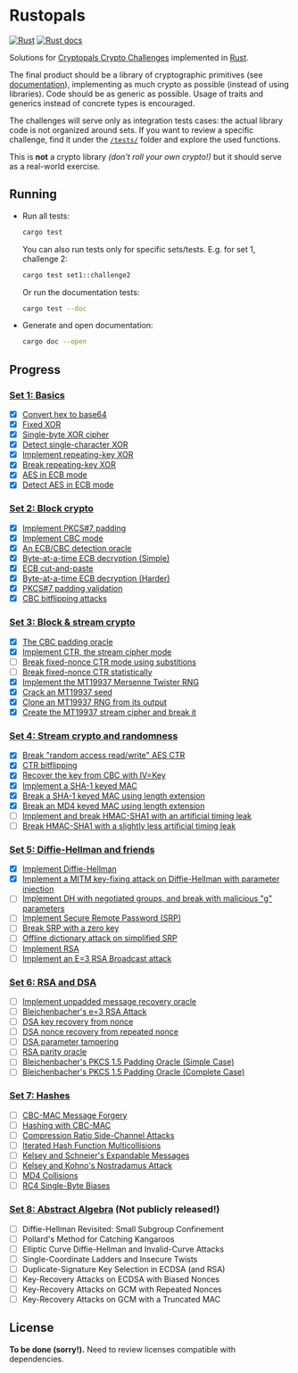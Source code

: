 # Rustopals

[![Rust](https://github.com/alvaro-cuesta/rustopals/actions/workflows/rust.yml/badge.svg)](https://github.com/alvaro-cuesta/rustopals/actions/workflows/rust.yml) [![Rust docs](https://img.shields.io/badge/Rust-docs-blue)](https://alvaro-cuesta.github.io/rustopals/rustopals/)

Solutions for [Cryptopals Crypto Challenges](https://cryptopals.com/)
implemented in [Rust](https://www.rust-lang.org/).

The final product should be a library of cryptographic primitives (see
[documentation](https://alvaro-cuesta.github.io/rustopals/rustopals/)),
implementing as much crypto as possible (instead of using libraries). Code
should be as generic as possible. Usage of traits and generics instead of
concrete types is encouraged.

The challenges will serve only as integration tests cases: the actual library
code is not organized around sets. If you want to review a specific challenge,
find it under the [`/tests/`](/tests/) folder and explore the used functions.

This is **not** a crypto library _(don't roll your own crypto!)_ but it should
serve as a real-world exercise.

## Running

- Run all tests:

    ```sh
    cargo test
    ```

    You can also run tests only for specific sets/tests. E.g. for set 1, challenge 2:

    ```sh
    cargo test set1::challenge2
    ```

    Or run the documentation tests:

    ```sh
    cargo test --doc
    ```

- Generate and open documentation:

    ```sh
    cargo doc --open
    ```

## Progress

### [Set 1: Basics](https://cryptopals.com/sets/1)

- [x] [Convert hex to base64](https://cryptopals.com/sets/1/challenges/1)
- [x] [Fixed XOR](https://cryptopals.com/sets/1/challenges/2)
- [x] [Single-byte XOR cipher](https://cryptopals.com/sets/1/challenges/3)
- [x] [Detect single-character XOR](https://cryptopals.com/sets/1/challenges/4)
- [x] [Implement repeating-key XOR](https://cryptopals.com/sets/1/challenges/5)
- [x] [Break repeating-key XOR](https://cryptopals.com/sets/1/challenges/6)
- [x] [AES in ECB mode](https://cryptopals.com/sets/1/challenges/7)
- [x] [Detect AES in ECB mode](https://cryptopals.com/sets/1/challenges/8)

### [Set 2: Block crypto](https://cryptopals.com/sets/2)

- [x] [Implement PKCS#7 padding](https://cryptopals.com/sets/2/challenges/9)
- [x] [Implement CBC mode](https://cryptopals.com/sets/2/challenges/10)
- [x] [An ECB/CBC detection oracle](https://cryptopals.com/sets/2/challenges/11)
- [x] [Byte-at-a-time ECB decryption (Simple)](https://cryptopals.com/sets/2/challenges/12)
- [x] [ECB cut-and-paste](https://cryptopals.com/sets/2/challenges/13)
- [x] [Byte-at-a-time ECB decryption (Harder)](https://cryptopals.com/sets/2/challenges/14)
- [x] [PKCS#7 padding validation](https://cryptopals.com/sets/2/challenges/15)
- [x] [CBC bitflipping attacks](https://cryptopals.com/sets/2/challenges/16)

### [Set 3: Block & stream crypto](https://cryptopals.com/sets/3)

- [x] [The CBC padding oracle](https://cryptopals.com/sets/3/challenges/17)
- [x] [Implement CTR, the stream cipher mode](https://cryptopals.com/sets/3/challenges/18)
- [ ] [Break fixed-nonce CTR mode using substitions](https://cryptopals.com/sets/3/challenges/19)
- [ ] [Break fixed-nonce CTR statistically](https://cryptopals.com/sets/3/challenges/20)
- [x] [Implement the MT19937 Mersenne Twister RNG](https://cryptopals.com/sets/3/challenges/21)
- [x] [Crack an MT19937 seed](https://cryptopals.com/sets/3/challenges/22)
- [x] [Clone an MT19937 RNG from its output](https://cryptopals.com/sets/3/challenges/23)
- [X] [Create the MT19937 stream cipher and break it](https://cryptopals.com/sets/3/challenges/24)

### [Set 4: Stream crypto and randomness](https://cryptopals.com/sets/4)

- [X] [Break "random access read/write" AES CTR](https://cryptopals.com/sets/4/challenges/25)
- [X] [CTR bitflipping](https://cryptopals.com/sets/4/challenges/26)
- [X] [Recover the key from CBC with IV=Key](https://cryptopals.com/sets/4/challenges/27)
- [X] [Implement a SHA-1 keyed MAC](https://cryptopals.com/sets/4/challenges/28)
- [X] [Break a SHA-1 keyed MAC using length extension](https://cryptopals.com/sets/4/challenges/29)
- [X] [Break an MD4 keyed MAC using length extension](https://cryptopals.com/sets/4/challenges/30)
- [ ] [Implement and break HMAC-SHA1 with an artificial timing leak](https://cryptopals.com/sets/4/challenges/31)
- [ ] [Break HMAC-SHA1 with a slightly less artificial timing leak](https://cryptopals.com/sets/4/challenges/32)

### [Set 5: Diffie-Hellman and friends](https://cryptopals.com/sets/5)

- [X] [Implement Diffie-Hellman](https://cryptopals.com/sets/5/challenges/33)
- [X] [Implement a MITM key-fixing attack on Diffie-Hellman with parameter injection](https://cryptopals.com/sets/5/challenges/34)
- [ ] [Implement DH with negotiated groups, and break with malicious "g" parameters](https://cryptopals.com/sets/5/challenges/35)
- [ ] [Implement Secure Remote Password (SRP)](https://cryptopals.com/sets/5/challenges/36)
- [ ] [Break SRP with a zero key](https://cryptopals.com/sets/5/challenges/37)
- [ ] [Offline dictionary attack on simplified SRP](https://cryptopals.com/sets/5/challenges/38)
- [ ] [Implement RSA](https://cryptopals.com/sets/5/challenges/39)
- [ ] [Implement an E=3 RSA Broadcast attack](https://cryptopals.com/sets/5/challenges/40)

### [Set 6: RSA and DSA](https://cryptopals.com/sets/6)

- [ ] [Implement unpadded message recovery oracle](https://cryptopals.com/sets/6/challenges/41)
- [ ] [Bleichenbacher's e=3 RSA Attack](https://cryptopals.com/sets/6/challenges/42)
- [ ] [DSA key recovery from nonce](https://cryptopals.com/sets/6/challenges/43)
- [ ] [DSA nonce recovery from repeated nonce](https://cryptopals.com/sets/6/challenges/44)
- [ ] [DSA parameter tampering](https://cryptopals.com/sets/6/challenges/45)
- [ ] [RSA parity oracle](https://cryptopals.com/sets/6/challenges/46)
- [ ] [Bleichenbacher's PKCS 1.5 Padding Oracle (Simple Case)](https://cryptopals.com/sets/6/challenges/47)
- [ ] [Bleichenbacher's PKCS 1.5 Padding Oracle (Complete Case)](https://cryptopals.com/sets/6/challenges/48)

### [Set 7: Hashes](https://cryptopals.com/sets/7)

- [ ] [CBC-MAC Message Forgery](https://cryptopals.com/sets/7/challenges/49)
- [ ] [Hashing with CBC-MAC](https://cryptopals.com/sets/7/challenges/50)
- [ ] [Compression Ratio Side-Channel Attacks](https://cryptopals.com/sets/7/challenges/51)
- [ ] [Iterated Hash Function Multicollisions](https://cryptopals.com/sets/7/challenges/52)
- [ ] [Kelsey and Schneier's Expandable Messages](https://cryptopals.com/sets/7/challenges/53)
- [ ] [Kelsey and Kohno's Nostradamus Attack](https://cryptopals.com/sets/7/challenges/54)
- [ ] [MD4 Collisions](https://cryptopals.com/sets/7/challenges/55)
- [ ] [RC4 Single-Byte Biases](https://cryptopals.com/sets/7/challenges/56)

### [Set 8: Abstract Algebra](https://cryptopals.com/sets/8) (Not publicly released!)

- [ ] Diffie-Hellman Revisited: Small Subgroup Confinement
- [ ] Pollard's Method for Catching Kangaroos
- [ ] Elliptic Curve Diffie-Hellman and Invalid-Curve Attacks
- [ ] Single-Coordinate Ladders and Insecure Twists
- [ ] Duplicate-Signature Key Selection in ECDSA (and RSA)
- [ ] Key-Recovery Attacks on ECDSA with Biased Nonces
- [ ] Key-Recovery Attacks on GCM with Repeated Nonces
- [ ] Key-Recovery Attacks on GCM with a Truncated MAC

## License

**To be done (sorry!).** Need to review licenses compatible with dependencies.
